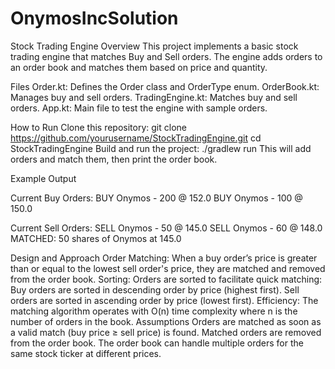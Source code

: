 # OnymosIncSolution

Stock Trading Engine
Overview
This project implements a basic stock trading engine that matches Buy and Sell orders. The engine adds orders to an order book and matches them based on price and quantity.

Files
Order.kt: Defines the Order class and OrderType enum.
OrderBook.kt: Manages buy and sell orders.
TradingEngine.kt: Matches buy and sell orders.
App.kt: Main file to test the engine with sample orders.


How to Run
Clone this repository:
git clone https://github.com/yourusername/StockTradingEngine.git
cd StockTradingEngine
Build and run the project:
./gradlew run
This will add orders and match them, then print the order book.

Example Output

Current Buy Orders:
BUY Onymos - 200 @ 152.0
BUY Onymos - 100 @ 150.0

Current Sell Orders:
SELL Onymos - 50 @ 145.0
SELL Onymos - 60 @ 148.0
MATCHED: 50 shares of Onymos at 145.0


Design and Approach
Order Matching: When a buy order’s price is greater than or equal to the lowest sell order's price, they are matched and removed from the order book.
Sorting: Orders are sorted to facilitate quick matching:
Buy orders are sorted in descending order by price (highest first).
Sell orders are sorted in ascending order by price (lowest first).
Efficiency: The matching algorithm operates with O(n) time complexity where n is the number of orders in the book.
Assumptions
Orders are matched as soon as a valid match (buy price ≥ sell price) is found.
Matched orders are removed from the order book.
The order book can handle multiple orders for the same stock ticker at different prices.
